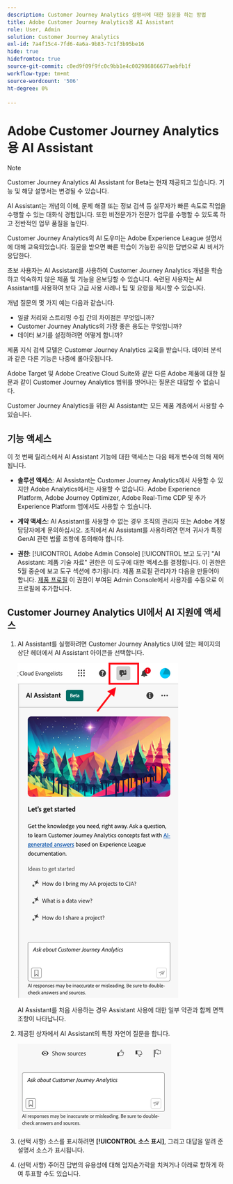 ```yaml
---
description: Customer Journey Analytics 설명서에 대한 질문을 하는 방법
title: Adobe Customer Journey Analytics용 AI Assistant
role: User, Admin
solution: Customer Journey Analytics
exl-id: 7a4f15c4-7fd6-4a6a-9b83-7c1f3b95be16
hide: true
hidefromtoc: true
source-git-commit: c0ed9f09f9fc0c9bb1e4c002986866677aebfb1f
workflow-type: tm+mt
source-wordcount: '506'
ht-degree: 0%

---
```



# Adobe Customer Journey Analytics용 AI Assistant

>[!NOTE]
>
>Customer Journey Analytics AI Assistant for Beta는 현재 제공되고 있습니다. 기능 및 해당 설명서는 변경될 수 있습니다.

AI Assistant는 개념의 이해, 문제 해결 또는 정보 검색 등 실무자가 빠른 속도로 작업을 수행할 수 있는 대화식 경험입니다. 또한 비전문가가 전문가 업무를 수행할 수 있도록 하고 전반적인 업무 품질을 높인다.

Customer Journey Analytics의 AI 도우미는 Adobe Experience League 설명서에 대해 교육되었습니다. 질문을 받으면 빠른 학습이 가능한 유익한 답변으로 AI 비서가 응답한다.

초보 사용자는 AI Assistant를 사용하여 Customer Journey Analytics 개념을 학습하고 익숙하지 않은 제품 및 기능을 온보딩할 수 있습니다. 숙련된 사용자는 AI Assistant를 사용하여 보다 고급 사용 사례나 팁 및 요령을 제시할 수 있습니다.

개념 질문의 몇 가지 예는 다음과 같습니다.

* 일괄 처리와 스트리밍 수집 간의 차이점은 무엇입니까?
* Customer Journey Analytics의 가장 좋은 용도는 무엇입니까?
* 데이터 보기를 설정하려면 어떻게 합니까?

제품 지식 검색 모델은 Customer Journey Analytics 교육을 받습니다. 데이터 분석과 같은 다른 기능은 나중에 롤아웃됩니다.

Adobe Target 및 Adobe Creative Cloud Suite와 같은 다른 Adobe 제품에 대한 질문과 같이 Customer Journey Analytics 범위를 벗어나는 질문은 대답할 수 없습니다.

Customer Journey Analytics을 위한 AI Assistant는 모든 제품 계층에서 사용할 수 있습니다.

## 기능 액세스

이 첫 번째 릴리스에서 AI Assistant 기능에 대한 액세스는 다음 매개 변수에 의해 제어됩니다.

* **솔루션 액세스**: AI Assistant는 Customer Journey Analytics에서 사용할 수 있지만 Adobe Analytics에서는 사용할 수 없습니다. Adobe Experience Platform, Adobe Journey Optimizer, Adobe Real-Time CDP 및 추가 Experience Platform 앱에서도 사용할 수 있습니다.

* **계약 액세스**: AI Assistant를 사용할 수 없는 경우 조직의 관리자 또는 Adobe 계정 담당자에게 문의하십시오. 조직에서 AI Assistant를 사용하려면 먼저 귀사가 특정 GenAI 관련 법률 조항에 동의해야 합니다.

* **권한**: [!UICONTROL Adobe Admin Console] [!UICONTROL 보고 도구] &quot;AI Assistant: 제품 기술 자료&quot; 권한은 이 도구에 대한 액세스를 결정합니다. 이 권한은 5월 중순에 보고 도구 섹션에 추가됩니다. 제품 프로필 관리자가 다음을 만들어야 합니다. [제품 프로필](https://helpx.adobe.com/enterprise/using/manage-product-profiles.html) 이 권한이 부여된 Admin Console에서 사용자를 수동으로 이 프로필에 추가합니다.

## Customer Journey Analytics UI에서 AI 지원에 액세스

1. AI Assistant를 실행하려면 Customer Journey Analytics UI에 있는 페이지의 상단 헤더에서 AI Assistant 아이콘을 선택합니다.

   ![AI Assistant 아이콘](assets/ai-asst1.png)

   AI Assistant를 처음 사용하는 경우 Assistant 사용에 대한 일부 약관과 함께 면책조항이 나타납니다.

1. 제공된 상자에서 AI Assistant의 특정 자연어 질문을 합니다.

   ![질문 상자](assets/ai-asst2.png)

1. (선택 사항) 소스를 표시하려면 **[!UICONTROL 소스 표시]**, 그리고 대답을 알려 준 설명서 소스가 표시됩니다.

1. (선택 사항) 주어진 답변의 유용성에 대해 엄지손가락을 치켜거나 아래로 향하게 하여 투표할 수도 있습니다.

